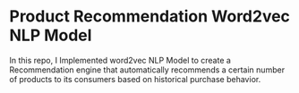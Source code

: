 # Product Recommendation Word2vec NLP Model
 In this repo, I Implemented word2vec NLP Model to create a Recommendation engine that automatically recommends a certain number of products to its consumers based on historical purchase behavior.
